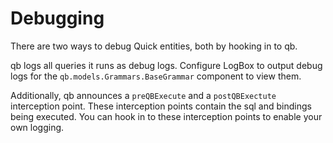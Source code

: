 # Debugging

There are two ways to debug Quick entities, both by hooking in to qb.

qb logs all queries it runs as debug logs. Configure LogBox to output debug logs for the `qb.models.Grammars.BaseGrammar` component to view them.

Additionally, qb announces a `preQBExecute` and a `postQBExectute` interception point. These interception points contain the sql and bindings being executed. You can hook in to these interception points to enable your own logging.

